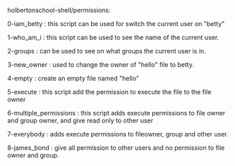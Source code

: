 holbertonschool-shell/permissions:

0-iam_betty : this script can be used for switch the current user on "betty"

1-who_am_i : this script can be used to see the name of the current user.

2-groups : can be used to see on what groups the current user is in.

3-new_owner : used to change the owner of "hello" file to betty.

4-empty : create an empty file named "hello"

5-execute : this script add the permission to execute the file to the file owner

6-multiple_permissions : this script adds execute permissions to file owner and group owner, and give read only to other user

7-everybody : adds execute permissions to fileowner, group and other user.

8-james_bond : give all permission to other users and no permission to file owner and group.

